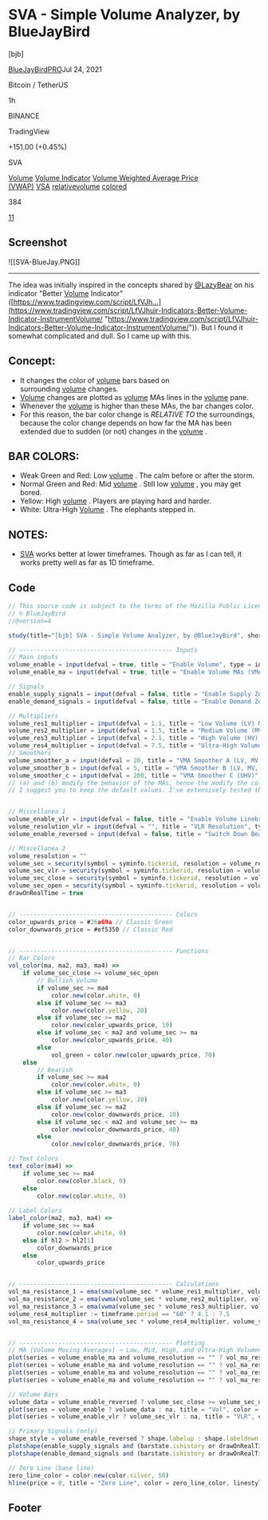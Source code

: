# SVA - Simple Volume Analyzer, by BlueJayBird 

[bjb]

[BlueJayBird](https://www.tradingview.com/u/BlueJayBird/)[PRO](https://www.tradingview.com/gopro/?source=badge&feature=pro)Jul 24, 2021

Bitcoin / TetherUS

1h

BINANCE

TradingView

+151.00 (+0.45%)

SVA

[Volume](https://www.tradingview.com/scripts/volumestudies/) [Volume Indicator](https://www.tradingview.com/scripts/volume/) [Volume Weighted Average Price (VWAP)](https://www.tradingview.com/scripts/vwap/) [VSA](https://www.tradingview.com/scripts/vsa/) [relativevolume](https://www.tradingview.com/scripts/relativevolume/) [colored](https://www.tradingview.com/scripts/colored/)

384

[11](https://www.tradingview.com/script/G4YdC6vT-SVA-Simple-Volume-Analyzer-by-BlueJayBird-bjb/#chart-view-comment-form "Comments")  

 ## Screenshot

![[SVA-BlueJay.PNG]]
***
The idea was initially inspired in the concepts shared by [@LazyBear](https://www.tradingview.com/u/LazyBear/) on his indicator "Better [Volume](https://www.tradingview.com/scripts/volume/) Indicator" ([https://www.tradingview.com/script/LfVJh...](https://www.tradingview.com/script/LfVJhuir-Indicators-Better-Volume-Indicator-InstrumentVolume/ "https://www.tradingview.com/script/LfVJhuir-Indicators-Better-Volume-Indicator-InstrumentVolume/")). But I found it somewhat complicated and dull. So I came up with this.  
  
## Concept:  
-   It changes the color of [volume](https://www.tradingview.com/scripts/volume/) bars based on surrounding [volume](https://www.tradingview.com/scripts/volume/) changes.  
-   [Volume](https://www.tradingview.com/scripts/volume/) changes are plotted as [volume](https://www.tradingview.com/scripts/volume/) MAs lines in the [volume](https://www.tradingview.com/scripts/volume/) pane.  
-   Whenever the [volume](https://www.tradingview.com/scripts/volume/) is higher than these MAs, the bar changes color.  
-   For this reason, the bar color change is _RELATIVE TO_ the surroundings, because the color change depends on how far the MA has been extended due to sudden (or not) changes in the [volume](https://www.tradingview.com/scripts/volume/) .  

  
## BAR COLORS:  

-   Weak Green and Red: Low [volume](https://www.tradingview.com/scripts/volume/) . The calm before or after the storm.  
-   Normal Green and Red: Mid [volume](https://www.tradingview.com/scripts/volume/) . Still low [volume](https://www.tradingview.com/scripts/volume/) , you may get bored.  
-   Yellow: High [volume](https://www.tradingview.com/scripts/volume/) . Players are playing hard and harder.  
-   White: Ultra-High [Volume](https://www.tradingview.com/scripts/volume/) . The elephants stepped in.  

  
## NOTES:  

-   [SVA](https://www.tradingview.com/symbols/NASDAQ-SVA/) works better at lower timeframes. Though as far as I can tell, it works pretty well as far as 1D timeframe.

## Code

```js
// This source code is subject to the terms of the Mozilla Public License 2.0 at https://mozilla.org/MPL/2.0/
// © BlueJayBird
//@version=4

study(title="[bjb] SVA - Simple Volume Analyzer, by @BlueJayBird", shorttitle="SVA", format = format.volume, precision = 0, scale = scale.right, overlay = false)

// ------------------------------------------- Inputs
// Main inputs
volume_enable = input(defval = true, title = "Enable Volume", type = input.bool)
volume_enable_ma = input(defval = true, title = "Enable Volume MAs (VMA)", type = input.bool)

// Signals
enable_supply_signals = input(defval = false, title = "Enable Supply Zone Signals (SZS)", type = input.bool)
enable_demand_signals = input(defval = false, title = "Enable Demand Zone Signals (DZS)", type = input.bool)

// Multipliers 
volume_res1_multiplier = input(defval = 1.1, title = "Low Volume (LV) Multiplier", type = input.float)
volume_res2_multiplier = input(defval = 1.5, title = "Medium Volume (MV) Multiplier", type = input.float)
volume_res3_multiplier = input(defval = 2.1, title = "High Volume (HV) Multiplier", type = input.float)
volume_res4_multiplier = input(defval = 7.5, title = "Ultra-High Volume (UHV) Multiplier", type = input.float)
// Smoothers
volume_smoother_a = input(defval = 20, title = "VMA Smoother A (LV, MV, HV)", type = input.integer)
volume_smoother_b = input(defval = 5, title = "VMA Smoother B (LV, MV, HV)", type = input.integer)
volume_smoother_c = input(defval = 200, title = "VMA Smoother C (UHV)", type = input.integer)
// (a) and (b) modify the behavior of the MAs, hence the modify the color of the volume bars
// I suggest you to keep the default values. I've extensively tested them.


// Miscellanea 1
volume_enable_vlr = input(defval = false, title = "Enable Volume Linebreak Resolution (VLR)", type = input.bool)
volume_resolution_vlr = input(defval = "", title = "VLR Resolution", type = input.resolution)
volume_enable_reversed = input(defval = false, title = "Switch Down Bearish Volume Bars", type = input.bool)

// Miscellanea 2
volume_resolution = ""
volume_sec = security(symbol = syminfo.tickerid, resolution = volume_resolution, expression = volume)
volume_sec_vlr = security(symbol = syminfo.tickerid, resolution = volume_resolution_vlr, expression = volume)
volume_sec_close = security(symbol = syminfo.tickerid, resolution = volume_resolution, expression = close)
volume_sec_open = security(symbol = syminfo.tickerid, resolution = volume_resolution, expression = open)
drawOnRealTime = true


// ------------------------------------------- Colors
color_upwards_price = #26a69a // Classic Green
color_downwards_price = #ef5350 // Classic Red


// ------------------------------------------- Functions
// Bar Colors
vol_color(ma, ma2, ma3, ma4) =>
    if volume_sec_close >= volume_sec_open
        // Bullish Volume
        if volume_sec >= ma4
            color.new(color.white, 0)
        else if volume_sec >= ma3
            color.new(color.yellow, 20)
        else if volume_sec >= ma2
            color.new(color_upwards_price, 10)
        else if volume_sec < ma2 and volume_sec >= ma
            color.new(color_upwards_price, 40)
        else
            vol_green = color.new(color_upwards_price, 70)
    else
        // Bearish
        if volume_sec >= ma4
            color.new(color.white, 0)
        else if volume_sec >= ma3
            color.new(color.yellow, 20)
        else if volume_sec >= ma2
            color.new(color_downwards_price, 10)
        else if volume_sec < ma2 and volume_sec >= ma
            color.new(color_downwards_price, 40)
        else
            color.new(color_downwards_price, 70)

// Text Colors
text_color(ma4) =>
    if volume_sec >= ma4
        color.new(color.black, 0)
    else
        color.new(color.white, 0)
        
// Label Colors
label_color(ma2, ma3, ma4) =>
    if volume_sec >= ma4
        color.new(color.white, 0)
    else if hl2 > hl2[1]
        color_downwards_price
    else
        color_upwards_price


// ------------------------------------------- Calculations
vol_ma_resistance_1 = ema(sma(volume_sec * volume_res1_multiplier, volume_smoother_a), volume_smoother_b)
vol_ma_resistance_2 = ema(vwma(volume_sec * volume_res2_multiplier, volume_smoother_a), volume_smoother_b)
vol_ma_resistance_3 = ema(vwma(volume_sec * volume_res3_multiplier, volume_smoother_a), volume_smoother_b)
volume_res4_multiplier := timeframe.period == "60" ? 4.1 : 7.5
vol_ma_resistance_4 = sma(volume_sec * volume_res4_multiplier, volume_smoother_c)


// ------------------------------------------- Plotting
// MA (Volume Moving Averages) → Low, Mid, High, and Ultra-High Volumen
plot(series = volume_enable_ma and volume_resolution == "" ? vol_ma_resistance_1 : na, title = "LV", color = color.new(color.yellow, 40), linewidth = 1, style = plot.style_line, editable = true)
plot(series = volume_enable_ma and volume_resolution == "" ? vol_ma_resistance_2 : na, title = "MV", color = color.new(color.orange, 30), linewidth = 1, style = plot.style_line, editable = true)
plot(series = volume_enable_ma and volume_resolution == "" ? vol_ma_resistance_3 : na, title = "HV", color = color.new(color.red, 50), linewidth = 1, style = plot.style_line, editable = true)
plot(series = volume_enable_ma and volume_resolution == "" ? vol_ma_resistance_4 : na, title = "UHV", color = color.new(color.white, 50), linewidth = 1, style = plot.style_line, editable = true, display = display.none)

// Volume Bars
volume_data = volume_enable_reversed ? volume_sec_close >= volume_sec_open ? volume_sec : volume_sec * -1 : volume_sec // For switching bearish volume upside down from the 0 level
plot(series = volume_enable ? volume_data : na, title = "Vol", color = vol_color(vol_ma_resistance_1, vol_ma_resistance_2, vol_ma_resistance_3, vol_ma_resistance_4), linewidth = 3, style = plot.style_histogram, editable = true) // Main volume plotting, color is defined using the moving avarages as triggering color change levels
plot(series = volume_enable_vlr ? volume_sec_vlr : na, title = "VLR", color = color.new(color.lime, 20), linewidth = 1, style = plot.style_linebr, editable = true) // Plotting Volume Linebreak Resolution

// Primary Signals (only)
shape_style = volume_enable_reversed ? shape.labelup : shape.labeldown
plotshape(enable_supply_signals and (barstate.ishistory or drawOnRealTime) and volume_sec >= vol_ma_resistance_2 and hl2 > hl2[1] ? volume_data + volume_data * 0.1 : na, color = label_color(vol_ma_resistance_2, vol_ma_resistance_3, vol_ma_resistance_4), style = shape_style, text = "S", textcolor = text_color(vol_ma_resistance_4), title = "Supply Zone Signals", location = location.absolute, editable = true)
plotshape(enable_demand_signals and (barstate.ishistory or drawOnRealTime) and volume_sec >= vol_ma_resistance_2 and hl2 <= hl2[1] ? volume_data + volume_data * 0.1 : na, color = label_color(vol_ma_resistance_2, vol_ma_resistance_3, vol_ma_resistance_4),style = shape_style, text = "D", textcolor = text_color(vol_ma_resistance_4), title = "Demand Zone Signals", location = location.absolute, editable = true)

// Zero Line (base line)
zero_line_color = color.new(color.silver, 50)
hline(price = 0, title = "Zero Line", color = zero_line_color, linestyle = hline.style_solid, linewidth = 1, editable = true)
```

## Footer